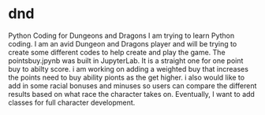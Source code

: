 # dnd
Python Coding for Dungeons and Dragons
I am trying to learn Python coding. I am an avid Dungeon and Dragons player and will be trying to create some different codes to help create and play the game.
The pointsbuy.jpynb was built in JupyterLab. It is a straight one for one point buy to abilty score. i am working on adding a weighted buy that increases the points need to buy ability pionts as the get higher. i also would like to add in some racial bonuses and minuses so users can compare the different results based on what race the character takes on. Eventually, I want to add classes for full character development.
